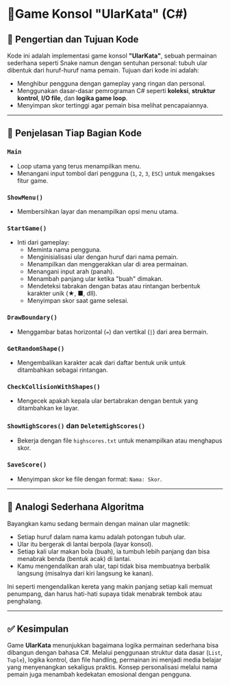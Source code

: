 # 📜Game Konsol "UlarKata" (C#)

## 🧠 Pengertian dan Tujuan Kode

Kode ini adalah implementasi game konsol **"UlarKata"**, sebuah permainan sederhana seperti Snake namun dengan sentuhan personal: tubuh ular dibentuk dari huruf-huruf nama pemain. Tujuan dari kode ini adalah:

- Menghibur pengguna dengan gameplay yang ringan dan personal.
- Menggunakan dasar-dasar pemrograman C# seperti **koleksi**, **struktur kontrol**, **I/O file**, dan **logika game loop**.
- Menyimpan skor tertinggi agar pemain bisa melihat pencapaiannya.

---

## 🧾 Penjelasan Tiap Bagian Kode

### `Main`
- Loop utama yang terus menampilkan menu.
- Menangani input tombol dari pengguna (`1`, `2`, `3`, `ESC`) untuk mengakses fitur game.

### `ShowMenu()`
- Membersihkan layar dan menampilkan opsi menu utama.

### `StartGame()`
- Inti dari gameplay:
  - Meminta nama pengguna.
  - Menginisialisasi ular dengan huruf dari nama pemain.
  - Menampilkan dan menggerakkan ular di area permainan.
  - Menangani input arah (panah).
  - Menambah panjang ular ketika "buah" dimakan.
  - Mendeteksi tabrakan dengan batas atau rintangan berbentuk karakter unik (★, ■, dll).
  - Menyimpan skor saat game selesai.

### `DrawBoundary()`
- Menggambar batas horizontal (`=`) dan vertikal (`|`) dari area bermain.

### `GetRandomShape()`
- Mengembalikan karakter acak dari daftar bentuk unik untuk ditambahkan sebagai rintangan.

### `CheckCollisionWithShapes()`
- Mengecek apakah kepala ular bertabrakan dengan bentuk yang ditambahkan ke layar.

### `ShowHighScores()` dan `DeleteHighScores()`
- Bekerja dengan file `highscores.txt` untuk menampilkan atau menghapus skor.

### `SaveScore()`
- Menyimpan skor ke file dengan format: `Nama: Skor`.

---

## 🧩 Analogi Sederhana Algoritma

Bayangkan kamu sedang bermain dengan mainan ular magnetik:
- Setiap huruf dalam nama kamu adalah potongan tubuh ular.
- Ular itu bergerak di lantai berpola (layar konsol).
- Setiap kali ular makan bola (buah), ia tumbuh lebih panjang dan bisa menabrak benda (bentuk acak) di lantai.
- Kamu mengendalikan arah ular, tapi tidak bisa membuatnya berbalik langsung (misalnya dari kiri langsung ke kanan).

Ini seperti mengendalikan kereta yang makin panjang setiap kali memuat penumpang, dan harus hati-hati supaya tidak menabrak tembok atau penghalang.

---

## ✅ Kesimpulan

Game **UlarKata** menunjukkan bagaimana logika permainan sederhana bisa dibangun dengan bahasa C#. Melalui penggunaan struktur data dasar (`List`, `Tuple`), logika kontrol, dan file handling, permainan ini menjadi media belajar yang menyenangkan sekaligus praktis. Konsep personalisasi melalui nama pemain juga menambah kedekatan emosional dengan pengguna.

